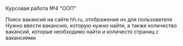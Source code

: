 Курсовая работа №4 "ООП"

Поиск вакансий на сайте hh.ru, отображение их для пользователя
Нужно ввести вакансию, которую нужно найти, а также количество 
вакансий, которые необходимо найти и количесто страниц с вакансиями

